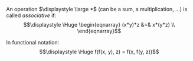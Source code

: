 
An operation $\displaystyle \large *$ (can be a sum, a multiplication, ...) is called *associative* if:
$$\displaystyle \Huge \begin{eqnarray} 
(x*y)*z &=& x*(y*z) \\
\end{eqnarray}$$

In functional notation:
$$\displaystyle \Huge f(f(x, y), z) = f(x, f(y, z))$$
